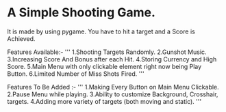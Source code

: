 # A Simple Shooting Game.
It is made by using pygame. You have to hit a target and a Score is Achieved.

Features Available:-
'''
  1.Shooting Targets Randomly.
  2.Gunshot Music.
  3.Increasing Score And Bonus after each Hit.
  4.Storing Currency and High Score.
  5.Main Menu with only clickable element right now being Play Button.
  6.Limited Number of Miss Shots Fired.
'''

Features To Be Added :-
'''
1.Making Every Button on Main Menu Clickable.
2.Pause Menu while playing.
3.Ability to customize Background, Crosshair, targets.
4.Adding more variety of targets (both moving and static).
'''
